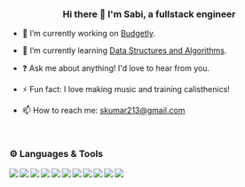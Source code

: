 
### <div align="center">Hi there 👋 I'm Sabi, a fullstack engineer</div>

- 🔭 I’m currently working on [Budgetly](https://github.com/skumar213/budgetly).
 
- 🌱 I’m currently learning [Data Structures and Algorithms](https://www.algorist.com/). 

- ❓ Ask me about anything! I'd love to hear from you.

- ⚡️ Fun fact: I love making music and training calisthenics!

- 📫 How to reach me: skumar213@gmail.com

<br/>

### ⚙️ Languages & Tools

<img align="left" img src="https://img.icons8.com/color/48/000000/javascript--v1.png"/>
<img align="left" img src="https://img.icons8.com/color/48/000000/html-5--v1.png"/>
<img align="left" img src="https://img.icons8.com/color/48/000000/css3.png"/>
<img align="left" img src="https://img.icons8.com/color/48/000000/react-native.png"/>
<img align="left" img src="https://img.icons8.com/color/48/000000/redux.png"/>
<img align="left" img src="https://img.icons8.com/color/48/000000/nodejs.png"/>
<img align="left" img src="https://img.icons8.com/color/48/000000/git.png"/>
<img align="left" img src="https://img.icons8.com/color-glass/48/000000/github.png"/>
<img align="left" img src="https://img.icons8.com/color/48/000000/heroku.png"/>
<img align="left" img src="https://img.icons8.com/color/48/000000/postgreesql.png"/>
<img align="left" img src="https://img.icons8.com/color/48/000000/webpack.png"/>
<!--
